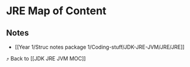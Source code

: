 # JRE Map of Content


## Notes
- [[Year 1/Struc notes package 1/Coding-stuff/JDK-JRE-JVM/JRE/JRE]]

⤴️ Back to [[JDK JRE JVM MOC]]